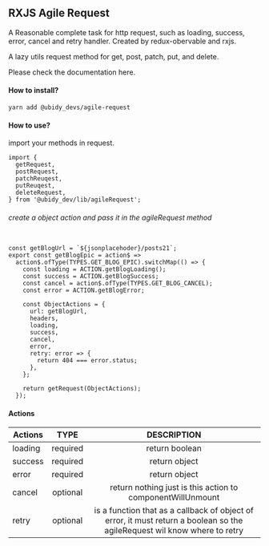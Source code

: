 ## RXJS Agile Request

A Reasonable complete task for http request, such as loading, success, error, cancel and retry handler.
Created by redux-obervable and rxjs.

A lazy utils request method for get, post, patch, put, and delete.

Please check the documentation here.


#### How to install?
`yarn add @ubidy_devs/agile-request`

#### How to use?
import your methods in request.
```
import {
  getRequest,
  postRequest,
  patchReuqest,
  putReuqest,
  deleteRequest,
} from '@ubidy_dev/lib/agileRequest';
```

###### create a object action and pass it in the agileRequest method
```

const getBlogUrl = `${jsonplacehoder}/posts21`;
export const getBlogEpic = action$ =>
  action$.ofType(TYPES.GET_BLOG_EPIC).switchMap(() => {
    const loading = ACTION.getBlogLoading();
    const success = ACTION.getBlogSuccess;
    const cancel = action$.ofType(TYPES.GET_BLOG_CANCEL);
    const error = ACTION.getBlogError;

    const ObjectActions = {
      url: getBlogUrl,
      headers,
      loading,
      success,
      cancel,
      error,
      retry: error => {
        return 404 === error.status;
      },
    };

    return getRequest(ObjectActions);
  });
```

#### Actions
| Actions        |      TYPE         |    DESCRIPTION             |
| ------------- |:-------------:|:-------------:|
| loading      | required | return boolean |
| success     | required | return object   |
| error | required | return object     |
|cancel | optional | return nothing just is this action to componentWillUnmount     |
|retry |  optional | is a function that as a callback of object of error, it must return a boolean so the agileRequest wil know where to retry    |
